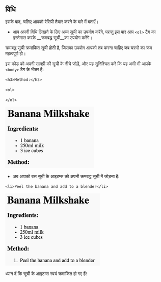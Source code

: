 ## विधि

इसके बाद, चलिए आपको रेसिपी तैयार करने के बारे में बताएँ।



+ आप अपनी विधि लिखने के लिए अन्य सूची का उपयोग करेंगे, परन्तु इस बार आप `<ol>` टैग का इस्तेमाल करके __क्रमबद्ध सूची__का उपयोग करेंगे।

क्रमबद्ध सूची क्रमांकित सूची होती है, जिसका उपयोग आपको तब करना चाहिए जब चरणों का क्रम महत्वपूर्ण हो।

इस कोड को अपनी सामग्री की सूची के नीचे जोड़ें, और यह सुनिश्चित करें कि यह अभी भी आपके `<body>` टैग के भीतर है:

```
<h3>Method:</h3>

<ol>

</ol>
```

![screenshot](images/recipe-method.png)

+ अब आपको बस सूची के आइटम्स को अपनी क्रमबद्ध सूची में जोड़ना है:

```
<li>Peel the banana and add to a blender</li>
```

![screenshot](images/recipe-ol.png)

ध्यान दें कि सूची के आइटम्स स्वयं क्रमांकित हो गए हैं!

